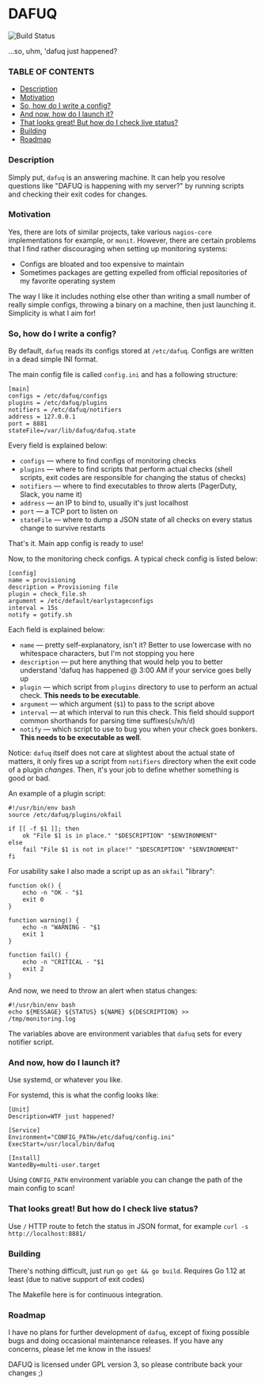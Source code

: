 # DAFUQ

![Build Status](https://ci.rcmd.space/api/badges/rcmd/dafuq/status.svg)

...so, uhm, 'dafuq just happened?

### TABLE OF CONTENTS

+ [Description](#description)
+ [Motivation](#motivation)
+ [So, how do I write a config?](#so-how-do-i-write-a-config)
+ [And now, how do I launch it?](#and-now-how-do-i-launch-it)
+ [That looks great! But how do I check live status?](#that-looks-great-but-how-do-i-check-live-status)
+ [Building](#building)
+ [Roadmap](#roadmap)

### Description

Simply put, `dafuq` is an answering machine. It can help you resolve questions like "DAFUQ is happening with my server?" by running scripts and checking their exit codes for changes.

### Motivation

Yes, there are lots of similar projects, take various `nagios-core` implementations for example, or `monit`. However, there are certain problems that I find rather discouraging when setting up monitoring systems:

+ Configs are bloated and too expensive to maintain
+ Sometimes packages are getting expelled from official repositories of my favorite operating system

The way I like it includes nothing else other than writing a small number of really simple configs, throwing a binary on a machine, then just launching it. Simplicity is what I aim for!

### So, how do I write a config?

By default, `dafuq` reads its configs stored at `/etc/dafuq`. Configs are written in a dead simple INI format.

The main config file is called `config.ini` and has a following structure:

```
[main]
configs = /etc/dafuq/configs
plugins = /etc/dafuq/plugins
notifiers = /etc/dafuq/notifiers
address = 127.0.0.1
port = 8881
stateFile=/var/lib/dafuq/dafuq.state
```

Every field is explained below:

+ `configs` — where to find configs of monitoring checks
+ `plugins` — where to find scripts that perform actual checks (shell scripts, exit codes are responsible for changing the status of checks)
+ `notifiers` — where to find executables to throw alerts (PagerDuty, Slack, you name it)
+ `address` — an IP to bind to, usually it's just localhost
+ `port` — a TCP port to listen on
+ `stateFile` — where to dump a JSON state of all checks on every status change to survive restarts


That's it. Main app config is ready to use!

Now, to the monitoring check configs. A typical check config is listed below:

```
[config]
name = provisioning
description = Provisioning file
plugin = check_file.sh
argument = /etc/default/earlystageconfigs
interval = 15s
notify = gotify.sh
```

Each field is explained below:

+ `name` — pretty self-explanatory, isn't it? Better to use lowercase with no whitespace characters, but I'm not stopping you here
+ `description` — put here anything that would help you to better understand 'dafuq has happened @ 3:00 AM if your service goes belly up
+ `plugin` — which script from `plugins` directory to use to perform an actual check. **This needs to be executable**.
+ `argument` — which argument (`$1`) to pass to the script above
+ `interval` — at which interval to run this check. This field should support common shorthands for parsing time suffixes(`s`/`m`/`h`/`d`)
+ `notify` — which script to use to bug you when your check goes bonkers. **This needs to be executable as well**.


Notice: `dafuq` itself does not care at slightest about the actual state of matters, it only fires up a script from `notifiers` directory when the exit code of a plugin _changes_. Then, it's your job to define whether something is good or bad.

An example of a plugin script:

```
#!/usr/bin/env bash
source /etc/dafuq/plugins/okfail

if [[ -f $1 ]]; then
	ok "File $1 is in place." "$DESCRIPTION" "$ENVIRONMENT"
else
	fail "File $1 is not in place!" "$DESCRIPTION" "$ENVIRONMENT"
fi
```

For usability sake I also made a script up as an `okfail` "library":

```
function ok() {
    echo -n "OK - "$1
    exit 0
}

function warning() {
    echo -n "WARNING - "$1
    exit 1
}

function fail() {
    echo -n "CRITICAL - "$1
    exit 2
}
```

And now, we need to throw an alert when status changes:

```
#!/usr/bin/env bash
echo ${MESSAGE} ${STATUS} ${NAME} ${DESCRIPTION} >> /tmp/monitoring.log
```

The variables above are environment variables that `dafuq` sets for every notifier script.

### And now, how do I launch it?

Use systemd, or whatever you like.

For systemd, this is what the config looks like:

```
[Unit]
Description=WTF just happened?

[Service]
Environment="CONFIG_PATH=/etc/dafuq/config.ini"
ExecStart=/usr/local/bin/dafuq

[Install]
WantedBy=multi-user.target
```

Using `CONFIG_PATH` environment variable you can change the path of the main config to scan!

### That looks great! But how do I check live status?

Use `/` HTTP route to fetch the status in JSON format, for example `curl -s http://localhost:8881/`

### Building

There's nothing difficult, just run `go get && go build`. Requires Go 1.12 at least (due to native support of exit codes)

The Makefile here is for continuous integration.

### Roadmap

I have no plans for further development of `dafuq`, except of fixing possible bugs and doing occasional maintenance releases. If you have any concerns, please let me know in the issues!

DAFUQ is licensed under GPL version 3, so please contribute back your changes ;)
